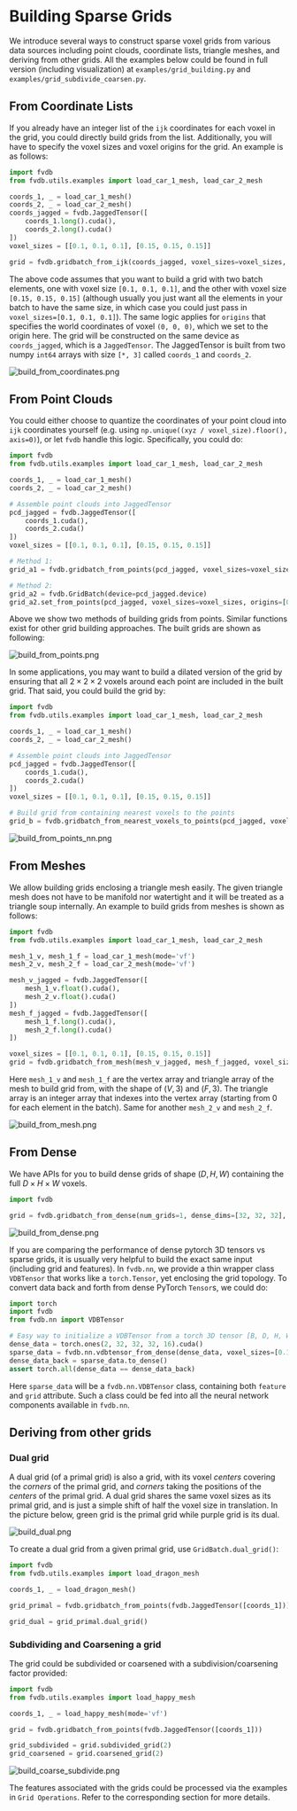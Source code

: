 # Building Sparse Grids

We introduce several ways to construct sparse voxel grids from various data sources including point clouds, coordinate lists, triangle meshes, and deriving from other grids.
All the examples below could be found in full version (including visualization) at `examples/grid_building.py` and `examples/grid_subdivide_coarsen.py`.

## From Coordinate Lists

If you already have an integer list of the `ijk` coordinates for each voxel in the grid, you could directly build grids from the list.
Additionally, you will have to specify the voxel sizes and voxel origins for the grid.
An example is as follows:

```python
import fvdb
from fvdb.utils.examples import load_car_1_mesh, load_car_2_mesh

coords_1, _ = load_car_1_mesh()
coords_2, _ = load_car_2_mesh()
coords_jagged = fvdb.JaggedTensor([
    coords_1.long().cuda(),
    coords_2.long().cuda()
])
voxel_sizes = [[0.1, 0.1, 0.1], [0.15, 0.15, 0.15]]

grid = fvdb.gridbatch_from_ijk(coords_jagged, voxel_sizes=voxel_sizes, origins=[0.0] * 3)
```

The above code assumes that you want to build a grid with two batch elements, one with voxel size `[0.1, 0.1, 0.1]`, and the other with voxel size `[0.15, 0.15, 0.15]` (although usually you just want all the elements in your batch to have the same size, in which case you could just pass in `voxel_sizes=[0.1, 0.1, 0.1]`).
The same logic applies for `origins` that specifies the world coordinates of voxel `(0, 0, 0)`, which we set to the origin here.
The grid will be constructed on the same device as `coords_jagged`, which is a `JaggedTensor`. The JaggedTensor is built from two numpy `int64` arrays with size `[*, 3]` called `coords_1` and `coords_2`.

![build_from_coordinates.png](../imgs/fig/build_from_coordinates.png)

## From Point Clouds

You could either choose to quantize the coordinates of your point cloud into `ijk` coordinates yourself (e.g. using `np.unique((xyz / voxel_size).floor(), axis=0)`), or let `fvdb` handle this logic. Specifically, you could do:

```python
import fvdb
from fvdb.utils.examples import load_car_1_mesh, load_car_2_mesh

coords_1, _ = load_car_1_mesh()
coords_2, _ = load_car_2_mesh()

# Assemble point clouds into JaggedTensor
pcd_jagged = fvdb.JaggedTensor([
    coords_1.cuda(),
    coords_2.cuda()
])
voxel_sizes = [[0.1, 0.1, 0.1], [0.15, 0.15, 0.15]]

# Method 1:
grid_a1 = fvdb.gridbatch_from_points(pcd_jagged, voxel_sizes=voxel_sizes, origins=[0.0] * 3)

# Method 2:
grid_a2 = fvdb.GridBatch(device=pcd_jagged.device)
grid_a2.set_from_points(pcd_jagged, voxel_sizes=voxel_sizes, origins=[0.0] * 3)
```

Above we show two methods of building grids from points. Similar functions exist for other grid building approaches. The built grids are shown as following:

![build_from_points.png](../imgs/fig/build_from_points.png)

In some applications, you may want to build a dilated version of the grid by ensuring that all $2\times 2 \times 2$ voxels around each point are included in the built grid. That said, you could build the grid by:

```python
import fvdb
from fvdb.utils.examples import load_car_1_mesh, load_car_2_mesh

coords_1, _ = load_car_1_mesh()
coords_2, _ = load_car_2_mesh()

# Assemble point clouds into JaggedTensor
pcd_jagged = fvdb.JaggedTensor([
    coords_1.cuda(),
    coords_2.cuda()
])
voxel_sizes = [[0.1, 0.1, 0.1], [0.15, 0.15, 0.15]]

# Build grid from containing nearest voxels to the points
grid_b = fvdb.gridbatch_from_nearest_voxels_to_points(pcd_jagged, voxel_sizes=voxel_sizes, origins=[0.0] * 3)
```

![build_from_points_nn.png](../imgs/fig/build_from_points_nn.png)


## From Meshes

We allow building grids enclosing a triangle mesh easily. The given triangle mesh does not have to be manifold nor watertight and it will be treated as a triangle soup internally.
An example to build grids from meshes is shown as follows:

```python
import fvdb
from fvdb.utils.examples import load_car_1_mesh, load_car_2_mesh

mesh_1_v, mesh_1_f = load_car_1_mesh(mode='vf')
mesh_2_v, mesh_2_f = load_car_2_mesh(mode='vf')

mesh_v_jagged = fvdb.JaggedTensor([
    mesh_1_v.float().cuda(),
    mesh_2_v.float().cuda()
])
mesh_f_jagged = fvdb.JaggedTensor([
    mesh_1_f.long().cuda(),
    mesh_2_f.long().cuda()
])

voxel_sizes = [[0.1, 0.1, 0.1], [0.15, 0.15, 0.15]]
grid = fvdb.gridbatch_from_mesh(mesh_v_jagged, mesh_f_jagged, voxel_sizes=voxel_sizes, origins=[0.0] * 3)
```

Here `mesh_1_v` and `mesh_1_f` are the vertex array and triangle array of the mesh to build grid from, with the shape of $(V, 3)$ and $(F, 3)$. The triangle array is an integer array that indexes into the vertex array (starting from 0 for each element in the batch). Same for another `mesh_2_v` and `mesh_2_f`.

![build_from_mesh.png](../imgs/fig/build_from_mesh.png)

## From Dense

We have APIs for you to build dense grids of shape $(D, H, W)$ containing the full $D\times H \times W$ voxels.

```python
import fvdb

grid = fvdb.gridbatch_from_dense(num_grids=1, dense_dims=[32, 32, 32], device="cuda")
```

![build_from_dense.png](../imgs/fig/build_from_dense.png)

If you are comparing the performance of dense pytorch 3D tensors vs sparse grids, it is usually very helpful to build the exact same input (including grid and features). In `fvdb.nn`, we provide a thin wrapper class `VDBTensor` that works like a `torch.Tensor`, yet enclosing the grid topology. To convert data back and forth from dense PyTorch `Tensor`s, we could do:

```python
import torch
import fvdb
from fvdb.nn import VDBTensor

# Easy way to initialize a VDBTensor from a torch 3D tensor [B, D, H, W, C]
dense_data = torch.ones(2, 32, 32, 32, 16).cuda()
sparse_data = fvdb.nn.vdbtensor_from_dense(dense_data, voxel_sizes=[0.1] * 3)
dense_data_back = sparse_data.to_dense()
assert torch.all(dense_data == dense_data_back)
```

Here `sparse_data` will be a `fvdb.nn.VDBTensor` class, containing both `feature` and `grid` attribute.
Such a class could be fed into all the neural network components available in `fvdb.nn`.

## Deriving from other grids

### Dual grid

A dual grid (of a primal grid) is also a grid, with its voxel *centers* covering the *corners* of the primal grid, and *corners* taking the positions of the *centers* of the primal grid.
A dual grid shares the same voxel sizes as its primal grid, and is just a simple shift of half the voxel size in translation.
In the picture below, green grid is the primal grid while purple grid is its dual.

![build_dual.png](../imgs/fig/build_dual.png)

To create a dual grid from a given primal grid, use `GridBatch.dual_grid()`:

```python
import fvdb
from fvdb.utils.examples import load_dragon_mesh

coords_1, _ = load_dragon_mesh()

grid_primal = fvdb.gridbatch_from_points(fvdb.JaggedTensor([coords_1]))

grid_dual = grid_primal.dual_grid()
```

### Subdividing and Coarsening a grid

The grid could be subdivided or coarsened with a subdivision/coarsening factor provided:

```python
import fvdb
from fvdb.utils.examples import load_happy_mesh

coords_1, _ = load_happy_mesh(mode='vf')

grid = fvdb.gridbatch_from_points(fvdb.JaggedTensor([coords_1]))

grid_subdivided = grid.subdivided_grid(2)
grid_coarsened = grid.coarsened_grid(2)
```

![build_coarse_subdivide.png](../imgs/fig/build_coarse_subdivide.png)

The features associated with the grids could be processed via the examples in `Grid Operations`.
Refer to the corresponding section for more details.
